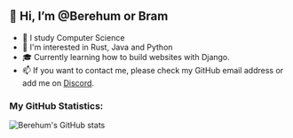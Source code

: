## 👋 Hi, I’m @Berehum or Bram
- 📕 I study Computer Science
- 👀 I'm interested in Rust, Java and Python
- 🎓 Currently learning how to build websites with Django.
- 📫 If you want to contact me, please check my GitHub email address or add me on [Discord](https://discord.com/users/260448998416973825).


### My GitHub Statistics:
![Berehum's GitHub stats](https://github-readme-stats.vercel.app/api?username=Berehum&count_private=true&theme=great-gatsby&show-icons=true)
